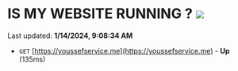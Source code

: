# IS MY WEBSITE RUNNING ? [![](https://img.shields.io/static/v1?label=Sponsor&message=%E2%9D%A4&logo=GitHub&color=%23fe8e86)](https://github.com/sponsors/<username>)

Last updated: **1/14/2024, 9:08:34 AM**

- `GET` [https://youssefservice.me](https://youssefservice.me) - **Up** (135ms)
